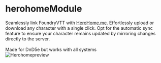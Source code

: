 # herohomeModule

Seamlessly link FoundryVTT with <a href="HeroHome.me">HeroHome.me</a>. Effortlessly upload or download any character with a single click. Opt for the automatic sync feature to ensure your character remains updated by mirroring changes directly to the server.
<br><br>
Made for DnD5e but works with all systems<br>
![Herohomepreview](https://github.com/Handyfon/herohomeModule/assets/28778881/d0ef7cc8-6c73-4792-bf79-a5aa2a1b2e3c)

